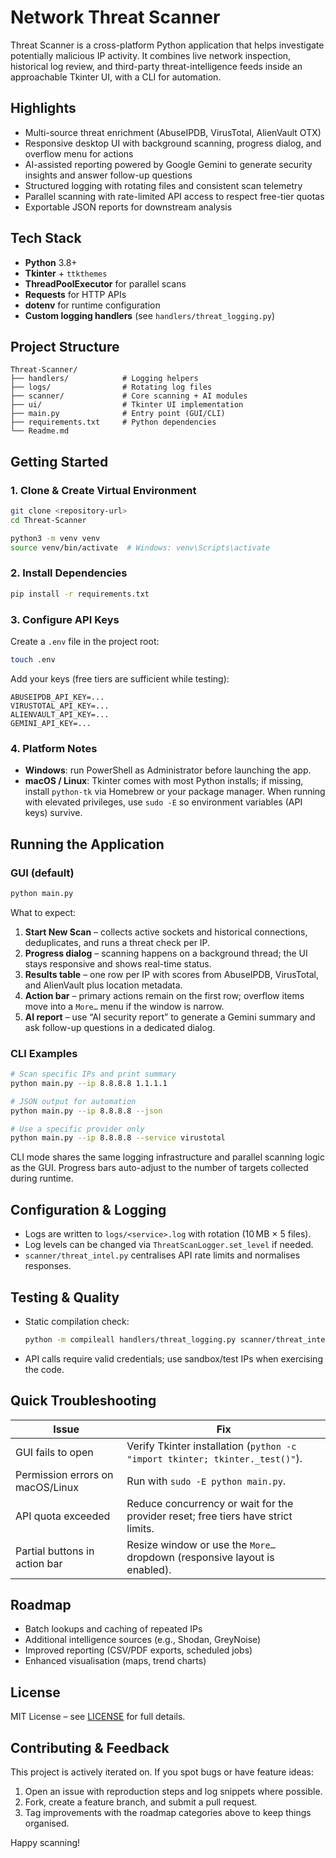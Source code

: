 # Network Threat Scanner

Threat Scanner is a cross-platform Python application that helps investigate potentially malicious IP activity. It combines live network inspection, historical log review, and third-party threat-intelligence feeds inside an approachable Tkinter UI, with a CLI for automation.

## Highlights

- Multi-source threat enrichment (AbuseIPDB, VirusTotal, AlienVault OTX)
- Responsive desktop UI with background scanning, progress dialog, and overflow menu for actions
- AI-assisted reporting powered by Google Gemini to generate security insights and answer follow-up questions
- Structured logging with rotating files and consistent scan telemetry
- Parallel scanning with rate-limited API access to respect free-tier quotas
- Exportable JSON reports for downstream analysis

## Tech Stack

- **Python** 3.8+
- **Tkinter** + `ttkthemes`
- **ThreadPoolExecutor** for parallel scans
- **Requests** for HTTP APIs
- **dotenv** for runtime configuration
- **Custom logging handlers** (see `handlers/threat_logging.py`)

## Project Structure

```
Threat-Scanner/
├── handlers/            # Logging helpers
├── logs/                # Rotating log files
├── scanner/             # Core scanning + AI modules
├── ui/                  # Tkinter UI implementation
├── main.py              # Entry point (GUI/CLI)
├── requirements.txt     # Python dependencies
└── Readme.md
```

## Getting Started

### 1. Clone & Create Virtual Environment

```bash
git clone <repository-url>
cd Threat-Scanner

python3 -m venv venv
source venv/bin/activate  # Windows: venv\Scripts\activate
```

### 2. Install Dependencies

```bash
pip install -r requirements.txt
```

### 3. Configure API Keys

Create a `.env` file in the project root:

```bash
touch .env
```

Add your keys (free tiers are sufficient while testing):

```dotenv
ABUSEIPDB_API_KEY=...
VIRUSTOTAL_API_KEY=...
ALIENVAULT_API_KEY=...
GEMINI_API_KEY=...
```

### 4. Platform Notes

- **Windows**: run PowerShell as Administrator before launching the app.
- **macOS / Linux**: Tkinter comes with most Python installs; if missing, install `python-tk` via Homebrew or your package manager. When running with elevated privileges, use `sudo -E` so environment variables (API keys) survive.

## Running the Application

### GUI (default)

```bash
python main.py
```

What to expect:

1. **Start New Scan** – collects active sockets and historical connections, deduplicates, and runs a threat check per IP.
2. **Progress dialog** – scanning happens on a background thread; the UI stays responsive and shows real-time status.
3. **Results table** – one row per IP with scores from AbuseIPDB, VirusTotal, and AlienVault plus location metadata.
4. **Action bar** – primary actions remain on the first row; overflow items move into a `More…` menu if the window is narrow.
5. **AI report** – use “AI security report” to generate a Gemini summary and ask follow-up questions in a dedicated dialog.

### CLI Examples

```bash
# Scan specific IPs and print summary
python main.py --ip 8.8.8.8 1.1.1.1

# JSON output for automation
python main.py --ip 8.8.8.8 --json

# Use a specific provider only
python main.py --ip 8.8.8.8 --service virustotal
```

CLI mode shares the same logging infrastructure and parallel scanning logic as the GUI. Progress bars auto-adjust to the number of targets collected during runtime.

## Configuration & Logging

- Logs are written to `logs/<service>.log` with rotation (10 MB × 5 files).
- Log levels can be changed via `ThreatScanLogger.set_level` if needed.
- `scanner/threat_intel.py` centralises API rate limits and normalises responses.

## Testing & Quality

- Static compilation check:

  ```bash
  python -m compileall handlers/threat_logging.py scanner/threat_intel.py ui/gui.py
  ```

- API calls require valid credentials; use sandbox/test IPs when exercising the code.

## Quick Troubleshooting

| Issue | Fix |
|-------|-----|
| GUI fails to open | Verify Tkinter installation (`python -c "import tkinter; tkinter._test()"`). |
| Permission errors on macOS/Linux | Run with `sudo -E python main.py`. |
| API quota exceeded | Reduce concurrency or wait for the provider reset; free tiers have strict limits. |
| Partial buttons in action bar | Resize window or use the `More…` dropdown (responsive layout is enabled). |

## Roadmap

- Batch lookups and caching of repeated IPs
- Additional intelligence sources (e.g., Shodan, GreyNoise)
- Improved reporting (CSV/PDF exports, scheduled jobs)
- Enhanced visualisation (maps, trend charts)

## License

MIT License – see [LICENSE](./LICENSE) for full details.

## Contributing & Feedback

This project is actively iterated on. If you spot bugs or have feature ideas:

1. Open an issue with reproduction steps and log snippets where possible.
2. Fork, create a feature branch, and submit a pull request.
3. Tag improvements with the roadmap categories above to keep things organised.

Happy scanning!
